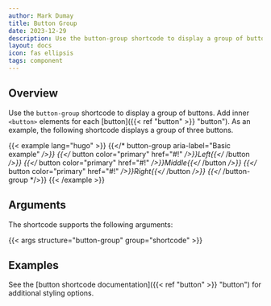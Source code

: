 ```yaml
---
author: Mark Dumay
title: Button Group
date: 2023-12-29
description: Use the button-group shortcode to display a group of buttons.
layout: docs
icon: fas ellipsis
tags: component
---
```


## Overview

Use the `button-group` shortcode to display a group of buttons. Add inner `<button>` elements for each [button]({{< ref "button" >}} "button"). As an example, the following shortcode displays a group of three buttons.

<!-- markdownlint-disable MD037 -->
{{< example lang="hugo" >}}
{{</* button-group aria-label="Basic example" */>}}
  {{</* button color="primary" href="#!" */>}}Left{{</* /button */>}}
  {{</* button color="primary" href="#!" */>}}Middle{{</* /button */>}}
  {{</* button color="primary" href="#!" */>}}Right{{</* /button */>}}
{{</* /button-group */>}}
{{< /example >}}
<!-- markdownlint-enable MD037 -->

## Arguments

The shortcode supports the following arguments:

{{< args structure="button-group" group="shortcode" >}}

## Examples

See the [button shortcode documentation]({{< ref "button" >}} "button") for additional styling options.
